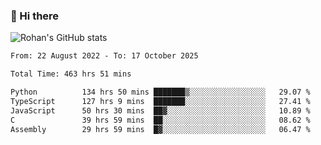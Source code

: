 ### 👋 Hi there 

<!--
**rohznmdev/rohznmdev** is a ✨ _special_ ✨ repository because its `README.md` (this file) appears on your GitHub profile.

Here are some ideas to get you started:

- 🔭 I’m currently working on ...
- 🌱 I’m currently learning Ruby and Ruby on Rails
- 👯 I’m looking to collaborate on ...
- 🤔 I’m looking for help with ...
- 💬 Ask me about ...
- 📫 How to reach me: ...
- 😄 Pronouns: ...
- ⚡ Fun fact: ...
-->
![Rohan's GitHub stats](https://github-readme-stats.vercel.app/api?username=rohznmdev&theme=dark&show_icons=true)

<!--START_SECTION:waka-->

```txt
From: 22 August 2022 - To: 17 October 2025

Total Time: 463 hrs 51 mins

Python          134 hrs 50 mins ███████▒░░░░░░░░░░░░░░░░░   29.07 %
TypeScript      127 hrs 9 mins  ███████░░░░░░░░░░░░░░░░░░   27.41 %
JavaScript      50 hrs 30 mins  ██▓░░░░░░░░░░░░░░░░░░░░░░   10.89 %
C               39 hrs 59 mins  ██░░░░░░░░░░░░░░░░░░░░░░░   08.62 %
Assembly        29 hrs 59 mins  █▓░░░░░░░░░░░░░░░░░░░░░░░   06.47 %
```

<!--END_SECTION:waka-->
